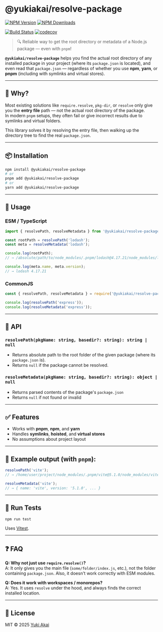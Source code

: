 # @yukiakai/resolve-package

[![NPM Version][npm-version-image]][npm-url]
[![NPM Downloads][npm-downloads-image]][npm-downloads-url]

[![Build Status][github-build-url]][github-url]
[![codecov][codecov-image]][codecov-url]

> 🔍 Reliable way to get the root directory or metadata of a Node.js package — even with `pnpm`!

**`@yukiakai/resolve-package`** helps you find the actual root directory of any installed package in your project (where its `package.json` is located), and even read that `package.json` — regardless of whether you use **npm**, **yarn**, or **pnpm** (including with symlinks and virtual stores).

---

## 🚀 Why?

Most existing solutions like `require.resolve`, `pkg-dir`, or `resolve` only give you the **entry file** path — not the actual root directory of the package.  
In modern `pnpm` setups, they often fail or give incorrect results due to symlinks and virtual folders.

This library solves it by resolving the entry file, then walking up the directory tree to find the real `package.json`.

---

## 📦 Installation

```bash
npm install @yukiakai/resolve-package
# or
pnpm add @yukiakai/resolve-package
# or
yarn add @yukiakai/resolve-package
```

---

## 🔧 Usage

### ESM / TypeScript

```ts
import { resolvePath, resolveMetadata } from '@yukiakai/resolve-package';

const rootPath = resolvePath('lodash');
const meta = resolveMetadata('lodash');

console.log(rootPath);
// → /absolute/path/to/node_modules/.pnpm/lodash@4.17.21/node_modules/lodash

console.log(meta.name, meta.version);
// → lodash 4.17.21
```

### CommonJS

```js
const { resolvePath, resolveMetadata } = require('@yukiakai/resolve-package');

console.log(resolvePath('express'));
console.log(resolveMetadata('express'));
```

---

## 🧩 API

### `resolvePath(pkgName: string, basedir?: string): string | null`

- Returns absolute path to the root folder of the given package (where its `package.json` is).
- Returns `null` if the package cannot be resolved.

### `resolveMetadata(pkgName: string, basedir?: string): object | null`

- Returns parsed contents of the package's `package.json`
- Returns `null` if not found or invalid

---

## ✅ Features

- Works with **pnpm**, **npm**, and **yarn**
- Handles **symlinks**, **hoisted**, and **virtual stores**
- No assumptions about project layout

---

## 📂 Example output (with `pnpm`):

```js
resolvePath('vite');
// → /home/user/project/node_modules/.pnpm/vite@5.1.0/node_modules/vite

resolveMetadata('vite');
// → { name: 'vite', version: '5.1.0', ... }
```

---

## 🧪 Run Tests

```bash
npm run test
```

Uses [Vitest](https://vitest.dev/).

---

## ❓ FAQ

**Q: Why not just use `require.resolve()`?**  
A: It only gives you the main file (`some/folder/index.js`, etc.), not the folder containing `package.json`. Also, it doesn't work correctly with ESM modules.

**Q: Does it work with workspaces / monorepos?**  
A: Yes. It uses `resolve` under the hood, and always finds the correct installed location.

---

## 📄 License

MIT © 2025 [Yuki Akai](https://github.com/yukiakai212/)

[npm-downloads-image]: https://badgen.net/npm/dm/@yukiakai/resolve-package
[npm-downloads-url]: https://www.npmjs.com/package/@yukiakai/resolve-package
[npm-url]: https://www.npmjs.com/package/@yukiakai/resolve-package
[npm-version-image]: https://badgen.net/npm/v/@yukiakai/resolve-package
[github-build-url]: https://github.com/yukiakai212/resolve-package/actions/workflows/build.yml/badge.svg
[github-url]: https://github.com/yukiakai212/resolve-package/
[codecov-image]: https://codecov.io/gh/yukiakai212/resolve-package/branch/main/graph/badge.svg
[codecov-url]: https://codecov.io/gh/yukiakai212/resolve-package
